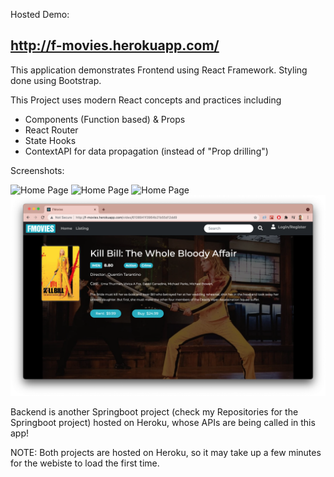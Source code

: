 Hosted Demo: <h2>http://f-movies.herokuapp.com/</h2>


This application demonstrates Frontend using React Framework.
Styling done using Bootstrap.

This Project uses modern React concepts and practices including 
- Components (Function based) & Props
- React Router
- State Hooks
- ContextAPI for data propagation (instead of "Prop drilling")

Screenshots:

<img alt="Home Page" src="images/home.png">
<img alt="Home Page" src="images/featured.png">
<img alt="Home Page" src="images/listing.png">
<img alt="Home Page" src="images/detail.png">

Backend is another Springboot project (check my Repositories for the Springboot project) hosted on Heroku, whose APIs are being called in this app!

NOTE: Both projects are hosted on Heroku, so it may take up a few minutes for the webiste to load the first time.
